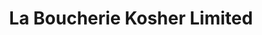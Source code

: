 ---
title: "La Boucherie Kosher Limited"
url: /ilford/la-boucherie-kosher-limited/
shop: Metzgerei
---